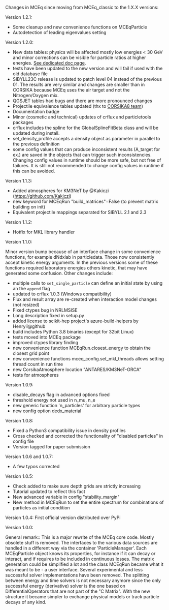 Changes in MCEq since moving from MCEq_classic to the 1.X.X versions:

Version 1.2.1:
- Some cleanup and new convenience functions on MCEqParticle
- Autodetection of leading eigenvalues setting 

Version 1.2.0:
- New data tables: physics will be affected mostly low energies < 30 GeV and minor
corrections can be visible for particle ratios at higher energies.
[See dedicated doc page](http://mceq.readthedocs.org/en/latest/v12v11_diff.html).
- tests have been updated to the new version and will fail if used with the old database file
- SIBYLL23C release is updated to patch level 04 instead of the previous 01. The results are very similar and changes are smaller than in CORSIKA because MCEq uses the air target and not the Nitrogen/Oxygen mix.
- QGSJET tables had bugs and there are more pronounced changes
- Projectile equivalence tables updated (thx to [CORSIKA8 team](https://www.ikp.kit.edu/corsika/88.php))
- Documentation badge
- Minor (cosmetic and technical) updates of crflux and particletools packages
- crflux includes the spline for the GlobalSplineFitBeta class and will be updated during install.  
- set_density_profile accepts a density object as parameter in parallel to the previous definition
- some config values that can produce inconsistent results (A_target for ex.) are saved in the objects that can trigger such inconsistencies. Changing config values in runtime should be more safe, but not free of failures. It is still not recommended to change config values in runtime if this can be avoided.

Version 1.1.3:

- Added atmospheres for KM3NeT by @Kakiczi (https://github.com/Kakiczi)
- new keyword for MCEqRun "build_matrices"=False (to prevent matrix building on init)
- Equivalent projectile mappings separated for SIBYLL 2.1 and 2.3  

Version 1.1.2:

- Hotfix for MKL library handler

Version 1.1.0:

Minor version bump because of an interface change in some convenience functions, for example
dNdxlab in particledata. Those now consistently accept kinetic energy arguments. In the
previous versions some of these functions required laboratory energies others kinetic, that
may have generated some confusion. Other changes include:

- multiple calls to `set_single_particle` can define an initial state by using an the `append` flag
- updated to crflux 1.0.3 (Windows compatibility)
- Flux and result array are re-created when interaction model changes (not resized)
- Fixed ctypes bug in NRLMSISE
- Long description fixed in setup.py
- added license to scikit-hep project's azure-build-helpers by Henryii@github
- build includes Python 3.8 binaries (except for 32bit Linux)
- tests moved into MCEq package
- improved ctypes library finding
- new convenience function MCEqRun.closest_energy to obtain the closest grid point
- new convenience functions mceq_config.set_mkl_threads allows setting thread count in run time
- new CorsikaAtmosphere location "ANTARES/KM3NeT-ORCA"
- tests for atmospheres

Version 1.0.9:
- disable_decays flag in advanced options fixed
- threshold energy not used in n_mu, n_e
- new generic function 'n_particles' for arbitrary particle types
- new config option dedx_material

Version 1.0.8:
- Fixed a Python3 compatibility issue in density profiles
- Cross checked and corrected the functionality of "disabled particles" in config file
- Version tagged for paper submission

Version 1.0.6 and 1.0.7:
- A few typos corrected

Version 1.0.5:
- Check added to make sure depth grids are strictly increasing
- Tutorial updated to reflect this fact
- New advanced variable in config "stability_margin"
- New method in MCEqRun to set the entire spectrum for combinations
    of particles as initial condition

Version 1.0.4:
    First official version distributed over PyPi

Version 1.0.0:

General remark::
    This is a major rewrite of the MCEq core code. Mostly obsolete stuff is removed.
    The interfaces to the various data sources are handled in a different way via the
    container 'ParticleManager'. Each MCEqParticle object knows its properties, for
    instance if it can decay or interact, and if requires to be included in continuous
    losses. The matrix generation could be simplified a lot and the class MCEqRun became
    what it was meant to be - a user interface. Several experimental and less successful
    solver implementations have been removed. The splitting between energy and time solvers
    is not necessary anymore since the only successful energy (derivative) solver is the
    one based on DifferentialOperators that are not part of the "C Matrix". With the new
    structure it became simpler to exchange physical models or track particle decays of
    any kind.

